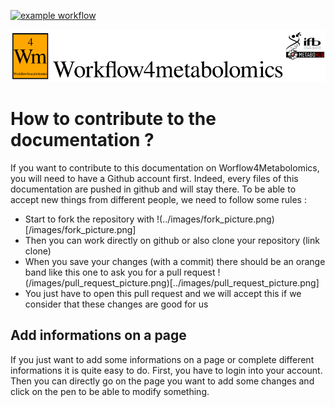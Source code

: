 [![example workflow](https://github.com/jsaintvanne/workflow4metabolomics/actions/workflows/publish.yml/badge.svg)](https://github.com/jsaintvanne/workflow4metabolomics/actions/workflows/publish.yml/badge.svg)


![workflow](/images/logo/logo-ifb-mono-metabohub_2.1_SD_150px.png)


# How to contribute to the documentation ?

If you want to contribute to this documentation on Worflow4Metabolomics, you will need to have a Github account first. Indeed, every files of this documentation are pushed in github and will stay there. To be able to accept new things from different people, we need to follow some rules :

- Start to fork the repository with !(../images/fork_picture.png)[/images/fork_picture.png]
- Then you can work directly on github or also clone your repository (link clone)
- When you save your changes (with a commit) there should be an orange band like this one to ask you for a pull request !(/images/pull_request_picture.png)[../images/pull_request_picture.png]
- You just have to open this pull request and we will accept this if we consider that these changes are good for us




## Add informations on a page

If you just want to add some informations on a page or complete different informations it is quite easy to do. 
First, you have to login into your account. 
Then you can directly go on the page you want to add some changes and click on the pen to be able to modify something.
